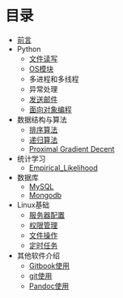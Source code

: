 # 目录

* [前言](README.md)
* Python
    * [文件读写](Python/files.md)
    * [OS模块](Python/OS.md)
    * 多进程和多线程
    * 异常处理
    * [发送邮件](Python/Email.md)
    * [面向对象编程](Python/OOP.md)
* 数据结构与算法
    * [排序算法](DSA/sort.md)
    * [递归算法](DSA/递归算法.md)
    * [Proximal Gradient Decent](DSA/Proximal.md)
* 统计学习
    * [Empirical_Likelihood](Statistical_Learning/Empirical_Likelihood.md)
* 数据库
    * [MySQL](Database/MySQL.md)
    * [Mongodb](Database/Mongodb.md)
* Linux基础
    * [服务器配置](Linux/Initial_Configureation.md)
    * [权限管理](Linux/Authorization.md)
    * [文件操作](Linux/files.md)
    * [定时任务](Linux/crontab.md)
* 其他软件介绍
    * [Gitbook使用](Other/Gitbook.md)
    * [git使用](Other/git.md)
    * [Pandoc使用](Other/pandoc.md)

